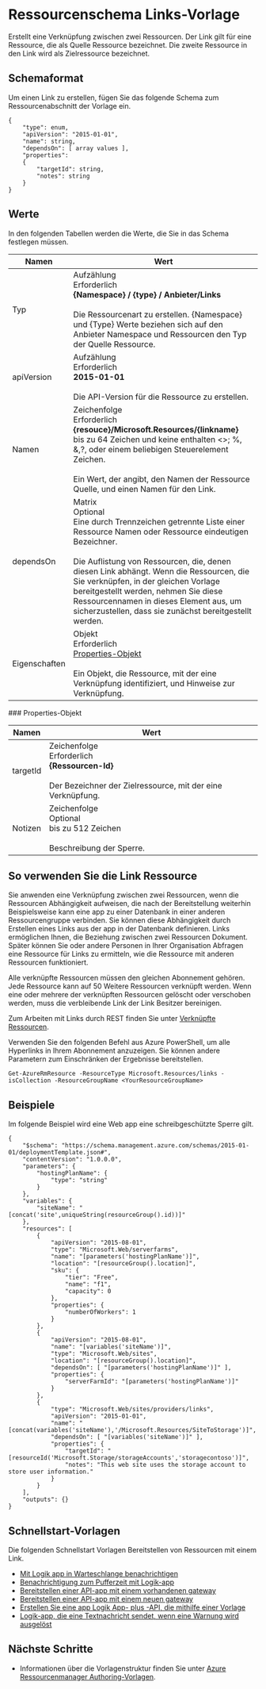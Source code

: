 <properties
   pageTitle="Ressourcenmanager Vorlage zum Verknüpfen von Ressourcen | Microsoft Azure"
   description="Zeigt das Schema Ressourcenmanager für die Bereitstellung von Verknüpfungen zwischen zugehörige Ressourcen über eine Vorlage."
   services="azure-resource-manager"
   documentationCenter="na"
   authors="tfitzmac"
   manager="timlt"
   editor=""/>

<tags
   ms.service="azure-resource-manager"
   ms.devlang="na"
   ms.topic="article"
   ms.tgt_pltfrm="na"
   ms.workload="na"
   ms.date="04/05/2016"
   ms.author="tomfitz"/>

# <a name="resource-links-template-schema"></a>Ressourcenschema Links-Vorlage

Erstellt eine Verknüpfung zwischen zwei Ressourcen. Der Link gilt für eine Ressource, die als Quelle Ressource bezeichnet. Die zweite Ressource in den Link wird als Zielressource bezeichnet.

## <a name="schema-format"></a>Schemaformat

Um einen Link zu erstellen, fügen Sie das folgende Schema zum Ressourcenabschnitt der Vorlage ein.
    
    {
        "type": enum,
        "apiVersion": "2015-01-01",
        "name": string,
        "dependsOn": [ array values ],
        "properties":
        {
            "targetId": string,
            "notes": string
        }
    }



## <a name="values"></a>Werte

In den folgenden Tabellen werden die Werte, die Sie in das Schema festlegen müssen.

| Namen | Wert |
| ---- | ---- |
| Typ | Aufzählung<br />Erforderlich<br />**{Namespace} / {type} / Anbieter/Links**<br /><br />Die Ressourcenart zu erstellen. {Namespace} und {Type} Werte beziehen sich auf den Anbieter Namespace und Ressourcen den Typ der Quelle Ressource. |
| apiVersion | Aufzählung<br />Erforderlich<br />**2015-01-01**<br /><br />Die API-Version für die Ressource zu erstellen. |  
| Namen | Zeichenfolge<br />Erforderlich<br />**{resouce}/Microsoft.Resources/{linkname}**<br /> bis zu 64 Zeichen und keine enthalten <>; %, &,?, oder einem beliebigen Steuerelement Zeichen.<br /><br />Ein Wert, der angibt, den Namen der Ressource Quelle, und einen Namen für den Link. |
| dependsOn | Matrix<br />Optional<br />Eine durch Trennzeichen getrennte Liste einer Ressource Namen oder Ressource eindeutigen Bezeichner.<br /><br />Die Auflistung von Ressourcen, die, denen diesen Link abhängt. Wenn die Ressourcen, die Sie verknüpfen, in der gleichen Vorlage bereitgestellt werden, nehmen Sie diese Ressourcennamen in dieses Element aus, um sicherzustellen, dass sie zunächst bereitgestellt werden. | 
| Eigenschaften | Objekt<br />Erforderlich<br />[Properties-Objekt](#properties)<br /><br />Ein Objekt, die Ressource, mit der eine Verknüpfung identifiziert, und Hinweise zur Verknüpfung. |  

<a id="properties" />
### <a name="properties-object"></a>Properties-Objekt

| Namen | Wert |
| ------- | ---- |
| targetId | Zeichenfolge<br />Erforderlich<br />**{Ressourcen-Id}**<br /><br />Der Bezeichner der Zielressource, mit der eine Verknüpfung. |
| Notizen | Zeichenfolge<br />Optional<br />bis zu 512 Zeichen<br /><br />Beschreibung der Sperre. |


## <a name="how-to-use-the-link-resource"></a>So verwenden Sie die Link Ressource

Sie anwenden eine Verknüpfung zwischen zwei Ressourcen, wenn die Ressourcen Abhängigkeit aufweisen, die nach der Bereitstellung weiterhin Beispielsweise kann eine app zu einer Datenbank in einer anderen Ressourcengruppe verbinden. Sie können diese Abhängigkeit durch Erstellen eines Links aus der app in der Datenbank definieren. Links ermöglichen Ihnen, die Beziehung zwischen zwei Ressourcen Dokument. Später können Sie oder andere Personen in Ihrer Organisation Abfragen eine Ressource für Links zu ermitteln, wie die Ressource mit anderen Ressourcen funktioniert.

Alle verknüpfte Ressourcen müssen den gleichen Abonnement gehören. Jede Ressource kann auf 50 Weitere Ressourcen verknüpft werden. Wenn eine oder mehrere der verknüpften Ressourcen gelöscht oder verschoben werden, muss die verbleibende Link der Link Besitzer bereinigen.

Zum Arbeiten mit Links durch REST finden Sie unter [Verknüpfte Ressourcen](https://msdn.microsoft.com/library/azure/mt238499.aspx).

Verwenden Sie den folgenden Befehl aus Azure PowerShell, um alle Hyperlinks in Ihrem Abonnement anzuzeigen. Sie können andere Parametern zum Einschränken der Ergebnisse bereitstellen.

    Get-AzureRmResource -ResourceType Microsoft.Resources/links -isCollection -ResourceGroupName <YourResourceGroupName>

## <a name="examples"></a>Beispiele

Im folgende Beispiel wird eine Web app eine schreibgeschützte Sperre gilt.

    {
        "$schema": "https://schema.management.azure.com/schemas/2015-01-01/deploymentTemplate.json#",
        "contentVersion": "1.0.0.0",
        "parameters": {
            "hostingPlanName": {
                "type": "string"
            }
        },
        "variables": {
            "siteName": "[concat('site',uniqueString(resourceGroup().id))]"
        },
        "resources": [
            {
                "apiVersion": "2015-08-01",
                "type": "Microsoft.Web/serverfarms",
                "name": "[parameters('hostingPlanName')]",
                "location": "[resourceGroup().location]",
                "sku": {
                    "tier": "Free",
                    "name": "f1",
                    "capacity": 0
                },
                "properties": {
                    "numberOfWorkers": 1
                }
            },
            {
                "apiVersion": "2015-08-01",
                "name": "[variables('siteName')]",
                "type": "Microsoft.Web/sites",
                "location": "[resourceGroup().location]",
                "dependsOn": [ "[parameters('hostingPlanName')]" ],
                "properties": {
                    "serverFarmId": "[parameters('hostingPlanName')]"
                }
            },
            {
                "type": "Microsoft.Web/sites/providers/links",
                "apiVersion": "2015-01-01",
                "name": "[concat(variables('siteName'),'/Microsoft.Resources/SiteToStorage')]",
                "dependsOn": [ "[variables('siteName')]" ],
                "properties": {
                    "targetId": "[resourceId('Microsoft.Storage/storageAccounts','storagecontoso')]",
                    "notes": "This web site uses the storage account to store user information."
                }
            }
        ],
        "outputs": {}
    }

## <a name="quickstart-templates"></a>Schnellstart-Vorlagen

Die folgenden Schnellstart Vorlagen Bereitstellen von Ressourcen mit einem Link.

- [Mit Logik app in Warteschlange benachrichtigen](https://azure.microsoft.com/documentation/templates/201-alert-to-queue-with-logic-app)
- [Benachrichtigung zum Pufferzeit mit Logik-app](https://azure.microsoft.com/documentation/templates/201-alert-to-slack-with-logic-app)
- [Bereitstellen einer API-app mit einem vorhandenen gateway](https://azure.microsoft.com/documentation/templates/201-api-app-gateway-existing)
- [Bereitstellen einer API-app mit einem neuen gateway](https://azure.microsoft.com/documentation/templates/201-api-app-gateway-new)
- [Erstellen Sie eine app Logik App- plus -API, die mithilfe einer Vorlage](https://azure.microsoft.com/documentation/templates/201-logic-app-api-app-create)
- [Logik-app, die eine Textnachricht sendet, wenn eine Warnung wird ausgelöst](https://azure.microsoft.com/documentation/templates/201-alert-to-text-message-with-logic-app)


## <a name="next-steps"></a>Nächste Schritte

- Informationen über die Vorlagenstruktur finden Sie unter [Azure Ressourcenmanager Authoring-Vorlagen](resource-group-authoring-templates.md).
